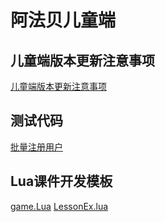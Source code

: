 # 阿法贝儿童端

## 儿童端版本更新注意事项
[儿童端版本更新注意事项](儿童端版本更新注意事项.md)

## 测试代码
[批量注册用户](批量注册用户.md)

## Lua课件开发模板
[game.Lua](game.lua)
[LessonEx.lua](LessonEx.lua)